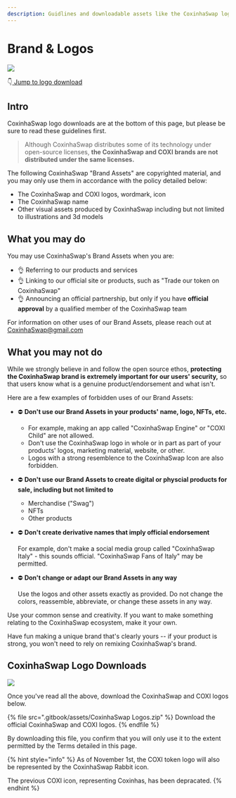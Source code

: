 ```yaml
---
description: Guidlines and downloadable assets like the CoxinhaSwap logo SVG
---
```


# Brand & Logos

![](<.gitbook/assets/Frame 6.png>)

👇[ Jump to logo download](brand.md#CoxinhaSwap-logo-downloads)

## Intro

CoxinhaSwap logo downloads are at the bottom of this page, but please be sure to read these guidelines first.

> Although CoxinhaSwap distributes some of its technology under open-source licenses, **the CoxinhaSwap and COXI brands are not distributed under the same licenses.**

The following CoxinhaSwap "Brand Assets" are copyrighted material, and you may only use them in accordance with the policy detailed below:

* The CoxinhaSwap and COXI logos, wordmark, icon
* The CoxinhaSwap name
* Other visual assets produced by CoxinhaSwap including but not limited to illustrations and 3d models

## What you may do

You may use CoxinhaSwap's Brand Assets when you are:

* 👌 Referring to our products and services
* 👌 Linking to our official site or products, such as "Trade our token on CoxinhaSwap"
* 👌 Announcing an official partnership, but only if you have **official approval** by a qualified member of the CoxinhaSwap team

For information on other uses of our Brand Assets, please reach out at CoxinhaSwap@gmail.com

## What you may not do

While we strongly believe in and follow the open source ethos, **protecting the CoxinhaSwap brand is extremely important for our users' security,** so that users know what is a genuine product/endorsement and what isn't.

Here are a few examples of forbidden uses of our Brand Assets:

* ⛔️ **Don't use our Brand Assets in your products' name, logo, NFTs, etc.**&#x20;
  * For example, making an app called "CoxinhaSwap Engine" or "COXI Child" are not allowed.
  * Don't use the CoxinhaSwap logo in whole or in part as part of your products' logos, marketing material, website, or other.
  * Logos with a strong resemblence to the CoxinhaSwap Icon are also forbidden.
* ⛔️ **Don't use our Brand Assets to create digital or physcial products for sale, including but not limited to**
  * Merchandise ("Swag")
  * NFTs
  * Other products
*   ⛔️ **Don't create derivative names that imply official endorsement**

    For example, don't make a social media group called "CoxinhaSwap Italy" - this sounds official. "CoxinhaSwap Fans of Italy" may be permitted.
*   ⛔️ **Don't change or adapt our Brand Assets in any way**

    Use the logos and other assets exactly as provided. Do not change the colors, reassemble, abbreviate, or change these assets in any way.

Use your common sense and creativity. If you want to make something relating to the CoxinhaSwap ecosystem, make it your own.

Have fun making a unique brand that's clearly yours -- if your product is strong, you won't need to rely on remixing CoxinhaSwap's brand.

## CoxinhaSwap Logo Downloads

![](<.gitbook/assets/Frame 4.png>)

Once you've read all the above, download the CoxinhaSwap and COXI logos below.

{% file src=".gitbook/assets/CoxinhaSwap Logos.zip" %}
Download the official CoxinhaSwap and COXI logos.
{% endfile %}

By downloading this file, you confirm that you will only use it to the extent permitted by the Terms detailed in this page.

{% hint style="info" %}
As of November 1st, the COXI token logo will also be represented by the CoxinhaSwap Rabbit icon.

The previous COXI icon, representing Coxinhas, has been depracated.
{% endhint %}


